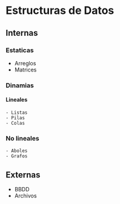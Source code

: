 # Estructuras de Datos

## Internas

### Estaticas

- Arreglos
- Matrices

### Dinamias

#### Lineales

    - Listas
    - Pilas
    - Colas

### No lineales

    - Aboles
    - Grafos

## Externas

- BBDD
- Archivos
